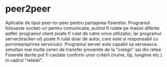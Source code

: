 # peer2peer
Aplicatie de tipul peer-to-peer pentru partajarea fisierelor. Programul foloseste socket-uri pentru comunicatie, putind fi rulate pe masini diferite astfel: programul client poate fi rulat de catre orice utilizator, iar programul server(tracker-ul) poate fi rulat doar de autor, care este si responsabil cu pornirea/oprirea serviciului. Programul server este capabil sa serveasca simultan mai multe cereri de transfer provenite de la "colegii" sai din retea. Fisierele dorite pot fi cautate conform unor criterii (nume, tip, lungime etc.) in cadrul "retelei".
